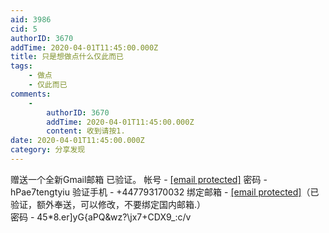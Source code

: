 ```yaml
---
aid: 3986
cid: 5
authorID: 3670
addTime: 2020-04-01T11:45:00.000Z
title: 只是想做点什么仅此而已
tags:
    - 做点
    - 仅此而已
comments:
    -
        authorID: 3670
        addTime: 2020-04-01T11:45:00.000Z
        content: 收到请按1.
date: 2020-04-01T11:45:00.000Z
category: 分享发现
---
```


赠送一个全新Gmail邮箱 已验证。 帐号 - [\[email protected\]](/cdn-cgi/l/email-protection) 密码 - hPae7tengtyiu 验证手机 - +447793170032 绑定邮箱 - [\[email protected\]](/cdn-cgi/l/email-protection)（已验证，额外奉送，可以修改，不要绑定国内邮箱.）  
密码 - 45\*8.er\]yG{aPQ&wz?\\jx7+CDX9\_:c/v
